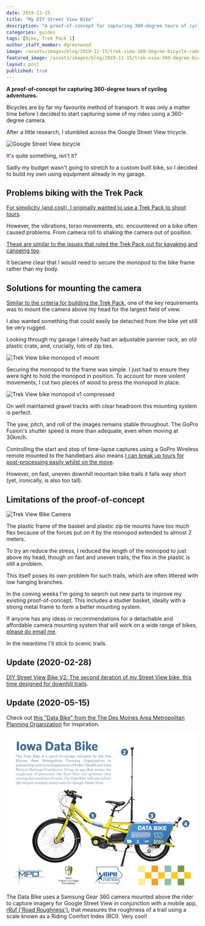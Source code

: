 ```yaml
---
date: 2019-11-15
title: "My DIY Street View Bike"
description: "A proof-of-concept for capturing 360-degree tours of cycling adventures."
categories: guides
tags: [Bike, Trek Pack 1]
author_staff_member: dgreenwood
image: /assets/images/blog/2019-11-15/trek-view-360-degree-bicycle-camera-v1-meta.jpg
featured_image: /assets/images/blog/2019-11-15/trek-view-360-degree-bicycle-camera-v1-sm.jpg
layout: post
published: true
---
```


**A proof-of-concept for capturing 360-degree tours of cycling adventures.**

Bicycles are by far my favourite method of transport. It was only a matter time before I decided to start capturing some of my rides using a 360-degree camera.

After a little research, I stumbled across the Google Street View tricycle.

<img class="img-fluid" src="/assets/images/blog/2019-11-15/google-street-view-bicycle.jpg" alt="Google Street View bicycle" title="Google Street View bicycle" />

It's quite something, isn't it?

Sadly my budget wasn't going to stretch to a custom built bike, so I decided to build my own using equipment already in my garage.

## Problems biking with the Trek Pack 

[For simplicity (and cost), I originally wanted to use a Trek Pack to shoot tours](/blog/2019/diy-google-street-view-part-1-how-trek-view-started/).

However, the vibrations, torso movements, etc. encountered on a bike often caused problems. From camera roll to shaking the camera out of position.

[These are similar to the issues that ruled the Trek Pack out for kayaking and canoeing too](/blog/2019/360-degree-view-water-tours).

It became clear that I would need to secure the monopod to the bike frame rather than my body.

## Solutions for mounting the camera

[Similar to the criteria for building the Trek Pack](/blog/2019/diy-google-street-view-part-2-my-street-view-kit), one of the key requirements was to mount the camera above my head for the largest field of view.

I also wanted something that could easily be detached from the bike yet still be very rugged.

Looking through my garage I already had an adjustable pannier rack, an old plastic crate, and, crucially, lots of zip ties.

<img class="img-fluid" src="/assets/images/blog/2019-11-15/trek-view-bike-v1-basket-monopod.jpg" alt="Trek View bike monopod v1 mount" title="Trek View bike monopod v1 mount" />

Securing the monopod to the frame was simple. I just had to ensure they were tight to hold the monopod in position. To account for more violent movements, I cut two pieces of wood to press the monopod in place.

<img class="img-fluid" src="/assets/images/blog/2019-11-15/trek-view-bike-v1-monopod-compressed.jpg" alt="Trek View bike monopod v1 compressed" title="Trek View bike monopod v1 compressed" />

On well maintained gravel tracks with clear headroom this mounting system is perfect.

The yaw, pitch, and roll of the images remains stable throughout. The GoPro Fusion's shutter speed is more than adequate, even when moving at 30km/h.

Controlling the start and stop of time-lapse captures using a GoPro Wireless remote mounted to the handlebars also means [I can break up tours for post-processing easily whilst on the move](/blog/2019/diy-google-street-view-part-4-processing-photos/).

However, on fast, uneven downhill mountain bike trails it falls way short (yet, ironically, is also too tall).

## Limitations of the proof-of-concept

<img class="img-fluid" src="/assets/images/blog/2019-11-15/trek-view-360-degree-bicycle-camera-v1-sm.jpg" alt="Trek View Bike Camera" title="Trek View Bike Camera" />

The plastic frame of the basket and plastic zip tie mounts have too much flex because of the forces put on it by the monopod extended to almost 2 meters.

To try an reduce the stress, I reduced the length of the monopod to just above my head, though on fast and uneven trails, the flex in the plastic is still a problem.

This itself poses its own problem for such trails, which are often littered with low hanging branches.

In the coming weeks I'm going to search out new parts to improve my existing proof-of-concept. This includes a studier basket, ideally with a strong metal frame to form a better mounting system.

If anyone has any ideas or recommendations for a detachable and affordable camera mounting system that will work on a wide range of bikes, [please do email me](/contact).

In the meantime I'll stick to scenic trails.

## Update (2020-02-28)

[DIY Street View Bike V2: The second iteration of my Street View bike, this time designed for downhill trails](/blog/2020/diy-street-view-bike-v2).

## Update (2020-05-15)

Check out [this "Data Bike" from the The Des Moines Area Metropolitan Planning Organization](https://dmampo.org/data-bike/) for inspiration.

<img class="img-fluid" src="/assets/images/blog/2019-11-15/dmampo-data-bike.jpg" alt="Des Moines Area Metropolitan Planning Organization Data Bike" title="Des Moines Area Metropolitan Planning Organization Data Bike" />

The Data Bike uses a Samsung Gear 360 camera mounted above the rider to capture imagery for Google Street View in conjunction with a mobile app, [rRuf ('Road Roughness')](https://apps.apple.com/gb/app/rruf/id968766794), that measures the roughness of a trail using a scale known as a Riding Comfort Index (RCI). Very cool!